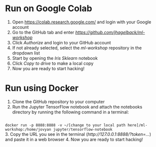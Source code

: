 # Run on Google Colab
1. Open https://colab.research.google.com/ and login with your Google account
2. Go to the GitHub tab and enter <em>https://github.com/jhagelback/ml-workshop</em>
3. Click <em>Authorize</em> and login to your GitHub account
4. If not already selected, select the <em>ml-workshop</em> repository in the dropdown list
5. Start by opening the <em>Iris Sklearn</em> notebook
6. Click <em>Copy to drive</em> to make a local copy
7. Now you are ready to start hacking!

# Run using Docker
1. Clone the GitHub repository to your computer
2. Run the Jupyter TensorFlow notebook and attach the notebooks directory by running the following command in a terminal:
<code>
docker run -p 8888:8888 -v ~/[change to your local path here]/ml-workshop:/home/jovyan jupyter/tensorflow-notebook  
</code>
3. Copy the URL you see in the terminal (<em>http://127.0.0.1:8888/?token=...</em>) and paste it in a web browser
4. Now you are ready to start hacking!
